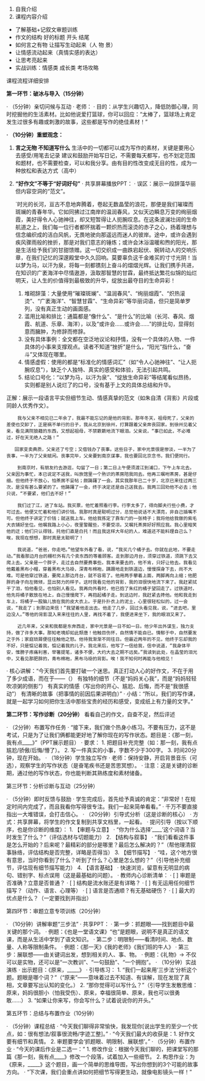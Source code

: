 1. 自我介绍
2. 课程内容介绍
- 了解基础+记叙文审题训练
- 作文的结构 好的标题 开头 结尾
-  如何言之有物 让描写生动起来（人 物 景）
- 让情感流动起来（真情实感的表达）
- 让思考亮起来
- 实战训练：情感类 成长类 考场攻略


课程流程详细安排

**第一环节：破冰与导入（15分钟）**

· （5分钟）亲切问候与互动
  · 老师：
  · 目的：从学生兴趣切入，降低防御心理，同时挖掘他的生活素材。比如他说爱打篮球，你可以回应：“太棒了，篮球场上肯定发生过很多有趣或刺激的故事，这些都是写作的绝佳素材！”
  
**· （10分钟）重塑观念：**
1. **言之无物 不知道写什么**
    生活中的一切都可以成为写作的素材，关键是要用心去感受/用笔去记录
    建议和鼓励开始写日记，不需要每天都写，也不划定范围和题材，也不需要检查，可以和我分享。由有目的性改变成无目的性，成为一种放松和表达方式（高中）
    
2. **“好作文”不等于“好词好句”**
  · 共享屏幕播放PPT：
    · 误区：展示一段辞藻华丽但内容空洞的“范文”。
    
    `时光的长河，亘古不息地奔腾着，卷起无数晶莹的浪花，那便是我们璀璨而斑斓的青春年华。它如同拂过江南岸的温润春风，又似天边瞬息万变的绚丽烟霞，美好得令人心驰神往，却又短暂得让人扼腕叹息。在这条波澜壮阔的生命航道之上，我们每一位行者都怀揣着一颗炽热而滚烫的赤子之心，扬着理想与信念编织成的洁白风帆，无畏地驶向那遥远而迷人的彼岸。途中，或许会遇到疾风骤雨般的挫折，那是对我们意志的锤炼；或许会沐浴温暖和煦的阳光，那是生活给予我们的甘甜馈赠。这一切交织成一曲跌宕起伏、婉转动人的交响乐章，在我们记忆的深邃殿堂中久久回响。莫要辜负这千金难买的寸寸光阴！当以梦为马，以汗为泉，将每一刻都镌刻上奋斗的熠熠光辉。让我们携手共进，在知识的广袤海洋中尽情遨游，汲取那智慧的甘霖，最终抵达繁花似锦的灿烂明天，让人生的价值得到最极致的升华，绽放出最夺目的生命异彩！
    
    1. 堆砌辞藻：大量使用“璀璨斑斓”、“温润春风”、“绚丽烟霞”、“炽热滚烫”、“广袤海洋”、“智慧甘霖”、“生命异彩”等华丽词语，但只是简单罗列，没有真正生动的画面感。
	2. 滥用比喻和排比：通篇都是“像什么”、“是什么”的比喻（长河、春风、烟霞、航道、乐章、海洋），以及“或许会……或许会……”的排比句，显得刻意而臃肿，为修辞而修辞。
	3. 没有具体事例：全文都在空泛地议论和抒情，没有一个具体的人物、一件具体的小事来支撑观点。读者不知道“挫折”是什么，“阳光”指什么，“奋斗”又体现在哪里。
	4. 情感虚假：使用的都是“标准化的情感词汇”（如“令人心驰神往”、“让人扼腕叹息”），缺乏个人独特、真实的感受和体验，无法引起共鸣。
	5. 结论口号化：“以梦为马，以汗为泉”、“绽放生命异彩”等结尾看似昂扬，实则都是别人说烂了的口号，没有基于上文的具体总结和升华。


正解：展示一段语言平实但细节生动、情感真挚的范文（如朱自清《背影》片段或同龄人优秀作文）。

```
    我与父亲不相见已二年余了，我最不能忘记的是他的背影。那年冬天，祖母死了，父亲的差使也交卸了，正是祸不单行的日子，我从北京到徐州，打算跟着父亲奔丧回家。到徐州见着父亲，看见满院狼藉的东西，又想起祖母，不禁簌簌地流下眼泪。父亲说，“事已如此，不必难过，好在天无绝人之路！”

   回家变卖典质，父亲还了亏空；又借钱办了丧事。这些日子，家中光景很是惨淡，一半为了丧事，一半为了父亲赋闲。丧事完毕，父亲要到南京谋事，我也要回北京念书，我们便同行。

	到南京时，有朋友约去游逛，勾留了一日；第二日上午便须渡江到浦口，下午上车北去。父亲因为事忙，本已说定不送我，叫旅馆里一个熟识的茶房陪我同去。他再三嘱咐茶房，甚是仔细。但他终于不放心，怕茶房不妥帖；颇踌躇了一会。其实我那年已二十岁，北京已来往过两三次，是没有甚么要紧的了。他踌躇了一会，终于决定还是自己送我去。我两三回劝他不必去；他只说，“不要紧，他们去不好！”

	我们过了江，进了车站。我买票，他忙着照看行李。行李太多了，得向脚夫行些小费，才可过去。他便又忙着和他们讲价钱。我那时真是聪明过分，总觉他说话不大漂亮，非自己插嘴不可。但他终于讲定了价钱；就送我上车。他给我拣定了靠车门的一张椅子；我将他给我做的紫毛大衣铺好坐位。他嘱我路上小心，夜里警醒些，不要受凉。又嘱托茶房好好照应我。我心里暗笑他的迂；他们只认得钱，托他们直是白托！而且我这样大年纪的人，难道还不能料理自己么？唉，我现在想想，那时真是太聪明了！

	我说道，“爸爸，你走吧。”他望车外看了看，说，“我买几个橘子去。你就在此地，不要走动。”我看那边月台的栅栏外有几个卖东西的等着顾客。走到那边月台，须穿过铁道，须跳下去又爬上去。父亲是一个胖子，走过去自然要费事些。我本来要去的，他不肯，只好让他去。我看见他戴着黑布小帽，穿着黑布大马褂，深青布棉袍，蹒跚地走到铁道边，慢慢探身下去，尚不大难。可是他穿过铁道，要爬上那边月台，就不容易了。他用两手攀着上面，两脚再向上缩；他肥胖的身子向左微倾，显出努力的样子。这时我看见他的背影，我的泪很快地流下来了。我赶紧拭干了泪，怕他看见，也怕别人看见。我再向外看时，他已抱了朱红的橘子望回走了。过铁道时，他先将橘子散放在地上，自己慢慢爬下，再抱起橘子走。到这边时，我赶紧去搀他。他和我走到车上，将橘子一股脑儿放在我的皮大衣上。于是扑扑衣上的泥土，心里很轻松似的，过一会说，“我走了；到那边来信！”我望着他走出去。他走了几步，回过头看见我，说，“进去吧，里边没人。”等他的背影混入来来往往的人里，再找不着了，我便进来坐下，我的眼泪又来了。
	
	近几年来，父亲和我都是东奔西走，家中光景是一日不如一日。他少年出外谋生，独力支持，做了许多大事。那知老境却如此颓唐！他触目伤怀，自然情不能自已。情郁于中，自然要发之于外；家庭琐屑便往往触他之怒。他待我渐渐不同往日。但最近两年的不见，他终于忘却我的不好，只是惦记着我，惦记着我的儿子。我北来后，他写了一信给我，信中说道，“我身体平安，惟膀子疼痛利害，举箸提笔，诸多不便，大约大去之期不远矣。”我读到此处，在晶莹的泪光中，又看见那肥胖的，青布棉袍，黑布马褂的背影。唉！我不知何时再能与他相见！
```





  · 核心讲解：“今天我们首先要打破一个迷思。真正打动人心的好作文，不在于用了多少成语，而在于——（）
    有独特的细节（不是“妈妈关心我”，而是“妈妈轻轻吹凉粥的侧影”）
    有真实的情感（写出你的开心、尴尬、后悔，而不是“我很感动”）
    有清晰的故事（把事情的前因后果讲明白）”
  · 小结：“所以，我们的写作课，就是一起学习如何把你生活中那些宝贵的经历和感受，变成纸上有力量的文字。”

**第二环节：写作诊断（20分钟）**
看看自己的作文，自查不足，然后评述

· （2分钟）布置写作任务
  · “接下来，我们做个热身小练习。不要有压力，这不是考试，只是为了让我们俩都能更好地了解你现在的写作状态。题目是：《那一刻，我有点____》”（PPT展示题目）
  · 要求：
    1. 把题目补充完整（如：那一刻，我有点尴尬/骄傲/后悔/懵了）。
    2. 写一件真实的小事，字数不少于300字。
    3. 时间20分钟，现在开始。
· （18分钟）学生独立写作
  · 老师：保持安静，开启背景音乐（可选），观察学生的写作状态（是奋笔疾书还是苦思冥想）。
  · 注意：这是关键的诊断期，通过他的写作状态，你也能判断其熟练度和素材储备。

第三环节：分析诊断与互动（25分钟）

· （5分钟）即时反馈与鼓励
  · 学生完成后，首先给予真诚的肯定：“非常好！在规定时间内完成了，而且我看你写得很专注。我们一起来简单看看。”
  · 千万不要直接指出一大堆错误，会打击信心。
· （20分钟）引导式分析（这是诊断的核心）
  · 方式：共享屏幕，将学生的作文复制到共享文档里，一起看。
  · 提问引导（按以下顺序，也是你诊断的维度）：
    1. 【审题与立意】
       · “你为什么选择‘____’这个词语？当时发生了什么？”（评估选材与切题能力）
    2. 【结构与叙事】
       · “我们看看这件事是怎么开始的？后来呢？最精彩的部分是哪里？最后怎么解决的？”（帮他理清叙事脉络，评估结构是否完整，详略是否得当）
    3. 【细节描写】
       · “哇，这个地方很有意思，当时你看到了什么？听到了什么？心里是怎么想的？”（引导他补充细节，评估现有细节描写能力）
    4. 【语言基础】
       · 快速浏览，留意有无明显的病句、错别字、标点误用（这是最基础的问题）。
  · 教师内心诊断清单：
    · [ ] 审题是否准确？立意是否普通？
    · [ ] 结构是流水账还是有详略？
    · [ ] 有无运用任何细节描写？（动作、语言、心理等）
    · [ ] 语言是否通顺？有无基础硬伤？
    · [ ] 最大的优点是什么？（一定要找到并指出）

第四环节：审题立意专项训练（20分钟）

· （10分钟）讲解审题“三步法”
  · 共享PPT：
    · 第一步：抓题眼——找到题目中最关键的那个词。
      · 例题：《也是一堂语文课》“也”是题眼，说明不是真正的语文课，而是从生活中学到了语文知识。
    · 第二步：明限制——看清时间、地点、数量、人称等限制条件。
      · 例题：《那一天》《我的老师》《我们班的牛人》
    · 第三步：展联想——由关键词出发，想到相关的人、事、物。
      · 例题：《礼物》→ 不仅可以是实物，还可以是“一次教训”、“一句鼓励”、“一个拥抱”。
· （10分钟）实战演练
  · 出示题目：《原来，_____》
  · 引导练习：
    1. “我们一起来用‘三步法’分析这个题。题眼是哪个词？”（“原来”——意味着过去不知道、有误解，现在发现了真相，文章要写出认知的变化。）
    2. “那你觉得可以写什么？”（引导学生发散思维：原来，妈妈很胆小（怕我受伤）、原来，幸福很简单、原来，我也可以很勇敢……）
    3. “如果让你来写，你会写什么？试着说说你的开头。”

第五环节：总结与布置作业（10分钟）

· （5分钟）课程总结
  · “今天我们聊得非常愉快，我发现你[说出学生的至少一个优点，如：很有想法/叙事很流畅/字迹工整]。”
  · “今天我们最大的收获是：1. 好作文要有细节和真情。 2. 审题要学会‘抓题眼、明限制、展联想’。”
· （5分钟）布置作业
  · “今天的课后作业是二选一：”
    1. 修改作业：根据今天我们聊的，把课堂写的那篇《那一刻，我有点____》修改一个段落，试着加入一些细节。
    2. 构思作业：为《原来，_____》这个题目，画一个简单的思维导图，写出你想到的3个可能的故事方向。
  · “下次课，我们会重点讲如何把细节写得更生动，就像电影镜头一样！”



